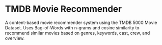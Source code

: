 # TMDB Movie Recommender
A content-based movie recommender system using the TMDB 5000 Movie Dataset. Uses Bag-of-Words with n-grams and cosine similarity to recommend similar movies based on genres, keywords, cast, crew, and overview.
